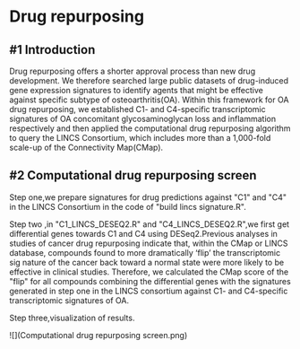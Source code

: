 #  Drug repurposing

## #1 Introduction

 Drug repurposing offers a shorter approval process than new drug development. We therefore searched large public datasets of drug-induced gene expression signatures to identify agents that might be effective against specific subtype of osteoarthritis(OA). Within this framework for OA drug  repurposing, we established  C1- and C4-specific transcriptomic signatures of OA concomitant glycosaminoglycan loss and inflammation respectively and then applied the computational drug repurposing algorithm to query the LINCS Consortium,  which includes more than a 1,000-fold scale-up of the Connectivity Map(CMap). 

## #2 Computational drug repurposing screen

Step one,we prepare signatures for drug predictions against "C1" and "C4" in the LINCS Consortium in the code of "build lincs signature.R".

Step two ,in "C1_LINCS_DESEQ2.R" and "C4_LINCS_DESEQ2.R",we first get differential genes towards C1 and C4 using DESeq2.Previous analyses in studies of  cancer drug repurposing indicate that, within the CMap or LINCS database,  compounds found to more dramatically ‘flip’ the transcriptomic sig nature of the cancer back toward a normal state were more likely to  be effective in clinical studies.  Therefore, we calculated the CMap score of the "flip" for all compounds combining the differential genes with the signatures generated in step one in the LINCS consortium against C1- and C4-specific transcriptomic signatures of OA. 

Step three,visualization of results.

![](Computational drug repurposing screen.png)

